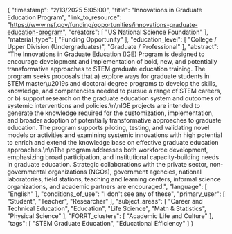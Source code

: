 {
    "timestamp": "2/13/2025 5:05:00",
    "title": "Innovations in Graduate Education Program",
    "link_to_resource": "https://www.nsf.gov/funding/opportunities/innovations-graduate-education-program",
    "creators": [
        "US National Science Foundation"
    ],
    "material_type": [
        "Funding Opportunity"
    ],
    "education_level": [
        "College / Upper Division (Undergraduates)",
        "Graduate / Professional"
    ],
    "abstract": "The Innovations in Graduate Education (IGE) Program is designed to encourage development and implementation of bold, new, and potentially transformative approaches to STEM graduate education training. The program seeks proposals that a) explore ways for graduate students in STEM master\u2019s and doctoral degree programs to develop the skills, knowledge, and competencies needed to pursue a range of STEM careers, or b) support research on the graduate education system and outcomes of systemic interventions and policies.\n\nIGE projects are intended to generate the knowledge required for the customization, implementation, and broader adoption of potentially transformative approaches to graduate education. The program supports piloting, testing, and validating novel models or activities and examining systemic innovations with high potential to enrich and extend the knowledge base on effective graduate education approaches.\n\nThe program addresses both workforce development, emphasizing broad participation, and institutional capacity-building needs in graduate education. Strategic collaborations with the private sector, non-governmental organizations (NGOs), government agencies, national laboratories, field stations, teaching and learning centers, informal science organizations, and academic partners are encouraged.",
    "language": [
        "English"
    ],
    "conditions_of_use": "I don't see any of these",
    "primary_user": [
        "Student",
        "Teacher",
        "Researcher"
    ],
    "subject_areas": [
        "Career and Technical Education",
        "Education",
        "Life Science",
        "Math & Statistics",
        "Physical Science"
    ],
    "FORRT_clusters": [
        "Academic Life and Culture"
    ],
    "tags": [
        "STEM Graduate Education",
        "Educational Efficiency"
    ]
}